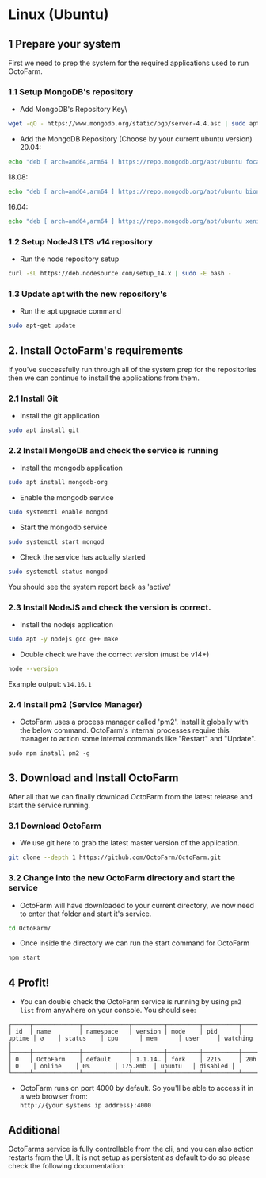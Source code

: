 # Linux (Ubuntu)

## 1 Prepare your system
First we need to prep the system for the required applications used to run OctoFarm.

### 1.1 Setup MongoDB's repository
- Add MongoDB's Repository Key\
```bash
wget -qO - https://www.mongodb.org/static/pgp/server-4.4.asc | sudo apt-key add
```
- Add the MongoDB Repository (Choose by your current ubuntu version)
20.04:
```bash
echo "deb [ arch=amd64,arm64 ] https://repo.mongodb.org/apt/ubuntu focal/mongodb-org/4.4 multiverse" | sudo tee /etc/apt/sources.list.d/mongodb-org-4.4.list
```
18.08:
```bash
echo "deb [ arch=amd64,arm64 ] https://repo.mongodb.org/apt/ubuntu bionic/mongodb-org/4.4 multiverse" | sudo tee /etc/apt/sources.list.d/mongodb-org-4.4.list
```
16.04:
```bash
echo "deb [ arch=amd64,arm64 ] https://repo.mongodb.org/apt/ubuntu xenial/mongodb-org/4.4 multiverse" | sudo tee /etc/apt/sources.list.d/mongodb-org-4.4.list
```
### 1.2 Setup NodeJS LTS v14 repository

- Run the node repository setup
```bash
curl -sL https://deb.nodesource.com/setup_14.x | sudo -E bash -
```

### 1.3 Update apt with the new repository's
- Run the apt upgrade command
```bash
sudo apt-get update
```

## 2. Install OctoFarm's requirements
If you've successfully run through all of the system prep for the repositories then we can continue to install the applications from them.

### 2.1 Install Git
- Install the git application
```bash
sudo apt install git
```

### 2.2 Install MongoDB and check the service is running
- Install the mongodb application
```bash
sudo apt install mongodb-org
```
- Enable the mongodb service
```bash
sudo systemctl enable mongod
```
- Start the mongodb service
```bash
sudo systemctl start mongod
```
- Check the service has actually started
```bash
sudo systemctl status mongod
```
You should see the system report back as 'active'

### 2.3 Install NodeJS and check the version is correct.
- Install the nodejs application
```bash
sudo apt -y nodejs gcc g++ make
```
- Double check we have the correct version (must be v14+)
```bash
node --version
```
Example output: `v14.16.1`

### 2.4 Install pm2 (Service Manager)
- OctoFarm uses a process manager called 'pm2'. Install it globally with the below command. OctoFarm's internal processes require this manager to action some internal commands like "Restart" and "Update".
```
sudo npm install pm2 -g
```

## 3. Download and Install OctoFarm
After all that we can finally download OctoFarm from the latest release and start the service running.

### 3.1 Download OctoFarm
- We use git here to grab the latest master version of the application.
```bash
git clone --depth 1 https://github.com/OctoFarm/OctoFarm.git
```

### 3.2 Change into the new OctoFarm directory and start the service
- OctoFarm will have downloaded to your current directory, we now need to enter that folder and start it's service.
```bash
cd OctoFarm/
```

- Once inside the directory we can run the start command for OctoFarm
```bash
npm start
```

## 4 Profit!
- You can double check the OctoFarm service is running by using `pm2 list` from anywhere on your console. You should see:
```
┌─────┬─────────────┬─────────────┬─────────┬─────────┬──────────┬────────┬──────┬───────────┬──────────┬──────────┬──────────┬──────────┐
│ id  │ name        │ namespace   │ version │ mode    │ pid      │ uptime │ ↺    │ status    │ cpu      │ mem      │ user     │ watching │
├─────┼─────────────┼─────────────┼─────────┼─────────┼──────────┼────────┼──────┼───────────┼──────────┼──────────┼──────────┼──────────┤
│ 0   │ OctoFarm    │ default     │ 1.1.14… │ fork    │ 2215     │ 20h    │ 0    │ online    │ 0%       │ 175.8mb  │ ubuntu   │ disabled │
└─────┴─────────────┴─────────────┴─────────┴─────────┴──────────┴────────┴──────┴───────────┴──────────┴──────────┴──────────┴──────────┘
```

- OctoFarm runs on port 4000 by default. So you'll be able to access it in a web browser from:\
  `http://{your systems ip address}:4000`

## Additional
OctoFarms service is fully controllable from the cli, and you can also action restarts from the UI. It is not setup as persistent as default to do so please check the following documentation:
